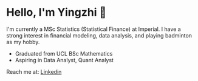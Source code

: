 # Hello, I'm Yingzhi 👋

I'm currently a MSc Statistics (Statistical Finance) at Imperial. 
I have a strong interest in financial modeling, data analysis, and playing badminton as my hobby. 
- Graduated from UCL BSc Mathematics
- Aspiring in Data Analyst, Quant Analyst

Reach me at: [Linkedin](https://www.linkedin.com/yingzhi-zhang-wendy/)
